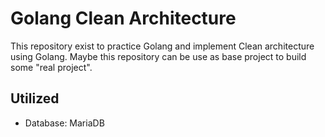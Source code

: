 # Golang Clean Architecture

This repository exist to practice Golang and implement Clean architecture using Golang. Maybe this repository can be use as base project to build some "real project".

## Utilized
- Database: MariaDB
